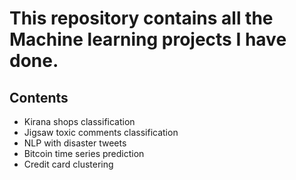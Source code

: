 # This repository contains all the Machine learning projects I have done.
## **Contents**
- Kirana shops classification 
- Jigsaw toxic comments classification
- NLP with disaster tweets
- Bitcoin time series prediction
- Credit card clustering



